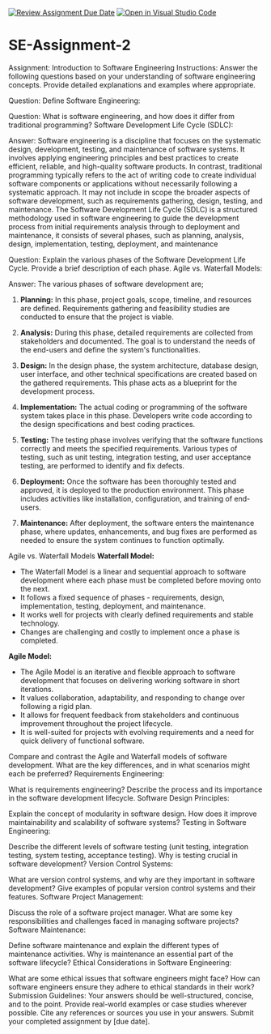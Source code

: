 [![Review Assignment Due Date](https://classroom.github.com/assets/deadline-readme-button-24ddc0f5d75046c5622901739e7c5dd533143b0c8e959d652212380cedb1ea36.svg)](https://classroom.github.com/a/-ucQIGTc)
[![Open in Visual Studio Code](https://classroom.github.com/assets/open-in-vscode-718a45dd9cf7e7f842a935f5ebbe5719a5e09af4491e668f4dbf3b35d5cca122.svg)](https://classroom.github.com/online_ide?assignment_repo_id=15228637&assignment_repo_type=AssignmentRepo)
# SE-Assignment-2
Assignment: Introduction to Software Engineering
Instructions:
Answer the following questions based on your understanding of software engineering concepts. Provide detailed explanations and examples where appropriate.

Question:
Define Software Engineering:

Question:
What is software engineering, and how does it differ from traditional programming?
Software Development Life Cycle (SDLC):

Answer:
Software engineering is a discipline that focuses on the systematic design, development, testing, and maintenance of software systems. 
It involves applying engineering principles and best practices to create efficient, reliable, and high-quality software products.
In contrast, traditional programming typically refers to the act of writing code to create individual software components or applications without necessarily following a systematic approach. 
It may not include in scope the broader aspects of software development, such as requirements gathering, design, testing, and maintenance.
The Software Development Life Cycle (SDLC) is a structured methodology used in software engineering to guide the development process from initial requirements analysis through to deployment and maintenance,
it consists of several phases, such as planning, analysis, design, implementation, testing, deployment, and maintenance

Question:
Explain the various phases of the Software Development Life Cycle. Provide a brief description of each phase.
Agile vs. Waterfall Models:

Answer:
The various phases of software development are;
1. **Planning:** In this phase, project goals, scope, timeline, and resources are defined. Requirements gathering and feasibility studies are conducted to ensure that the project is viable.

2. **Analysis:** During this phase, detailed requirements are collected from stakeholders and documented. The goal is to understand the needs of the end-users and define the system's functionalities.

3. **Design:** In the design phase, the system architecture, database design, user interface, and other technical specifications are created based on the gathered requirements. This phase acts as a blueprint for the development process.

4. **Implementation:** The actual coding or programming of the software system takes place in this phase. Developers write code according to the design specifications and best coding practices.

5. **Testing:** The testing phase involves verifying that the software functions correctly and meets the specified requirements. Various types of testing, such as unit testing, integration testing, and user acceptance testing, are performed to identify and fix defects.

6. **Deployment:** Once the software has been thoroughly tested and approved, it is deployed to the production environment. This phase includes activities like installation, configuration, and training of end-users.
   
7. **Maintenance:** After deployment, the software enters the maintenance phase, where updates, enhancements, and bug fixes are performed as needed to ensure the system continues to function optimally.

Agile vs. Waterfall Models
**Waterfall Model:**
- The Waterfall Model is a linear and sequential approach to software development where each phase must be completed before moving onto the next.
- It follows a fixed sequence of phases - requirements, design, implementation, testing, deployment, and maintenance.
- It works well for projects with clearly defined requirements and stable technology.
- Changes are challenging and costly to implement once a phase is completed.

**Agile Model:**
- The Agile Model is an iterative and flexible approach to software development that focuses on delivering working software in short iterations.
- It values collaboration, adaptability, and responding to change over following a rigid plan.
- It allows for frequent feedback from stakeholders and continuous improvement throughout the project lifecycle.
- It is well-suited for projects with evolving requirements and a need for quick delivery of functional software.


Compare and contrast the Agile and Waterfall models of software development. What are the key differences, and in what scenarios might each be preferred?
Requirements Engineering:

What is requirements engineering? Describe the process and its importance in the software development lifecycle.
Software Design Principles:

Explain the concept of modularity in software design. How does it improve maintainability and scalability of software systems?
Testing in Software Engineering:

Describe the different levels of software testing (unit testing, integration testing, system testing, acceptance testing). Why is testing crucial in software development?
Version Control Systems:

What are version control systems, and why are they important in software development? Give examples of popular version control systems and their features.
Software Project Management:

Discuss the role of a software project manager. What are some key responsibilities and challenges faced in managing software projects?
Software Maintenance:

Define software maintenance and explain the different types of maintenance activities. Why is maintenance an essential part of the software lifecycle?
Ethical Considerations in Software Engineering:

What are some ethical issues that software engineers might face? How can software engineers ensure they adhere to ethical standards in their work?
Submission Guidelines:
Your answers should be well-structured, concise, and to the point.
Provide real-world examples or case studies wherever possible.
Cite any references or sources you use in your answers.
Submit your completed assignment by [due date].

